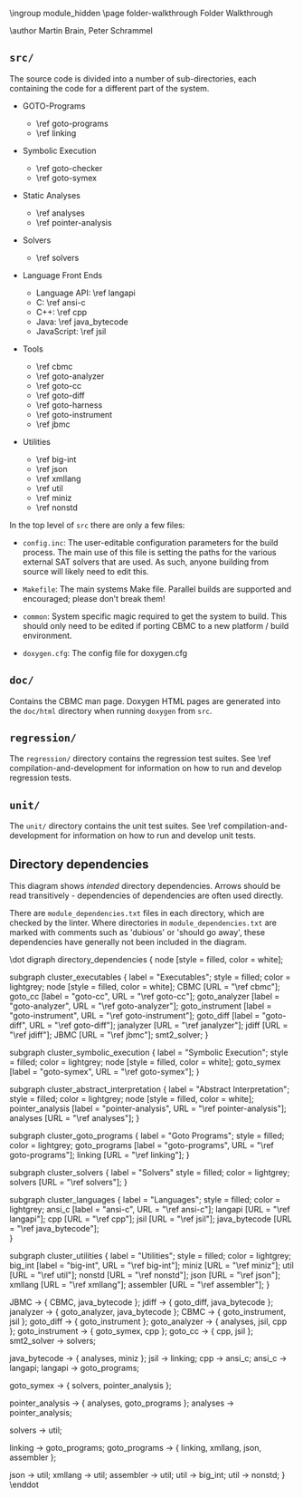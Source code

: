 \ingroup module_hidden 
\page folder-walkthrough Folder Walkthrough

\author Martin Brain, Peter Schrammel

## `src/` ##

The source code is divided into a number of sub-directories, each
containing the code for a different part of the system.

- GOTO-Programs

  * \ref goto-programs
  * \ref linking

- Symbolic Execution
  * \ref goto-checker
  * \ref goto-symex

- Static Analyses

  * \ref analyses
  * \ref pointer-analysis

- Solvers
  * \ref solvers

- Language Front Ends

  * Language API: \ref langapi
  * C: \ref ansi-c
  * C++: \ref cpp
  * Java: \ref java_bytecode
  * JavaScript: \ref jsil

- Tools

  * \ref cbmc
  * \ref goto-analyzer
  * \ref goto-cc
  * \ref goto-diff
  * \ref goto-harness
  * \ref goto-instrument
  * \ref jbmc

- Utilities

  * \ref big-int
  * \ref json
  * \ref xmllang
  * \ref util
  * \ref miniz
  * \ref nonstd

In the top level of `src` there are only a few files:

* `config.inc`:   The user-editable configuration parameters for the
  build process. The main use of this file is setting the paths for the
  various external SAT solvers that are used. As such, anyone building
  from source will likely need to edit this.

* `Makefile`:   The main systems Make file. Parallel builds are
  supported and encouraged; please don’t break them!

* `common`:   System specific magic required to get the system to build.
  This should only need to be edited if porting CBMC to a new platform /
  build environment.

* `doxygen.cfg`:   The config file for doxygen.cfg

## `doc/` ##

Contains the CBMC man page. Doxygen HTML pages are generated
into the `doc/html` directory when running `doxygen` from `src`.

## `regression/` ##

The `regression/` directory contains the regression test suites. See
\ref compilation-and-development for information on how to run and
develop regression tests.

## `unit/` ##

The `unit/` directory contains the unit test suites. See
\ref compilation-and-development for information on how to run and
develop unit tests.

## Directory dependencies ##

This diagram shows *intended* directory dependencies.  Arrows should
be read transitively - dependencies of dependencies are often used
directly.

There are `module_dependencies.txt` files in each directory,
which are checked by the linter.  Where directories in `module_dependencies.txt`
are marked with comments such as 'dubious' or 'should go away', these
dependencies have generally not been included in the diagram.

\dot
digraph directory_dependencies {
  node [style = filled, color = white];

  subgraph cluster_executables {
    label = "Executables";
    style = filled;
    color = lightgrey;
    node [style = filled, color = white];
    CBMC [URL = "\ref cbmc"];
    goto_cc [label = "goto-cc", URL = "\ref goto-cc"];
    goto_analyzer [label = "goto-analyzer", URL = "\ref goto-analyzer"];
    goto_instrument [label = "goto-instrument", URL = "\ref goto-instrument"];
    goto_diff [label = "goto-diff", URL = "\ref goto-diff"];
    janalyzer [URL = "\ref janalyzer"];
    jdiff [URL = "\ref jdiff"];
    JBMC [URL = "\ref jbmc"];
    smt2_solver;
  }

  subgraph cluster_symbolic_execution {
    label = "Symbolic Execution";
    style = filled;
    color = lightgrey;
    node [style = filled, color = white];
    goto_symex [label = "goto-symex", URL = "\ref goto-symex"];
  }

  subgraph cluster_abstract_interpretation {
    label = "Abstract Interpretation";
    style = filled;
    color = lightgrey;
    node [style = filled, color = white];
    pointer_analysis [label = "pointer-analysis", URL = "\ref pointer-analysis"];
    analyses [URL = "\ref analyses"];
  }

  subgraph cluster_goto_programs {
    label = "Goto Programs";
    style = filled;
    color = lightgrey;
    goto_programs [label = "goto-programs", URL = "\ref goto-programs"];
    linking [URL = "\ref linking"];
  }

  subgraph cluster_solvers {
    label = "Solvers"
    style = filled;
    color = lightgrey;
    solvers [URL = "\ref solvers"];
  }

  subgraph cluster_languages {
    label = "Languages";
    style = filled;
    color = lightgrey;
    ansi_c [label = "ansi-c", URL = "\ref ansi-c"];
    langapi [URL = "\ref langapi"];
    cpp [URL = "\ref cpp"];
    jsil [URL = "\ref jsil"];
    java_bytecode [URL = "\ref java_bytecode"];  
  }

  subgraph cluster_utilities {
    label = "Utilities";
    style = filled;
    color = lightgrey;
    big_int [label = "big-int", URL = "\ref big-int"];
    miniz [URL = "\ref miniz"];
    util [URL = "\ref util"];
    nonstd [URL = "\ref nonstd"];
    json [URL = "\ref json"];
    xmllang [URL = "\ref xmllang"];
    assembler [URL = "\ref assembler"];
  }

  JBMC -> { CBMC, java_bytecode };
  jdiff -> { goto_diff, java_bytecode };
  janalyzer -> { goto_analyzer, java_bytecode };
  CBMC -> { goto_instrument, jsil };
  goto_diff -> { goto_instrument };
  goto_analyzer -> { analyses, jsil, cpp };
  goto_instrument -> { goto_symex, cpp };
  goto_cc -> { cpp, jsil };
  smt2_solver -> solvers;

  java_bytecode -> { analyses, miniz };
  jsil -> linking;
  cpp -> ansi_c;
  ansi_c -> langapi;
  langapi -> goto_programs;

  goto_symex -> { solvers, pointer_analysis };

  pointer_analysis -> { analyses, goto_programs };
  analyses -> pointer_analysis;

  solvers -> util;

  linking -> goto_programs;
  goto_programs -> { linking, xmllang, json, assembler };

  json -> util;
  xmllang -> util;
  assembler -> util;
  util -> big_int;
  util -> nonstd;
}
\enddot
